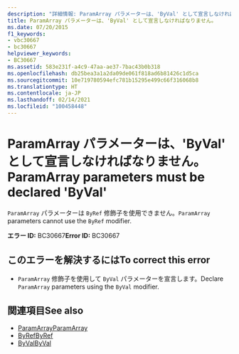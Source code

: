 ```yaml
---
description: "詳細情報: ParamArray パラメーターは、'ByVal' として宣言しなければなりません"
title: ParamArray パラメーターは、'ByVal' として宣言しなければなりません。
ms.date: 07/20/2015
f1_keywords:
- vbc30667
- bc30667
helpviewer_keywords:
- BC30667
ms.assetid: 583e231f-a4c9-47aa-ae37-7bac43b0b318
ms.openlocfilehash: db25bea3a1a2da09de061f818ad6b81426c1d5ca
ms.sourcegitcommit: 10e719780594efc781b15295e499c66f316068b8
ms.translationtype: HT
ms.contentlocale: ja-JP
ms.lasthandoff: 02/14/2021
ms.locfileid: "100458448"
---
```

# <a name="paramarray-parameters-must-be-declared-byval"></a><span data-ttu-id="fe130-103">ParamArray パラメーターは、'ByVal' として宣言しなければなりません。</span><span class="sxs-lookup"><span data-stu-id="fe130-103">ParamArray parameters must be declared 'ByVal'</span></span>

<span data-ttu-id="fe130-104">`ParamArray` パラメーターは `ByRef` 修飾子を使用できません。</span><span class="sxs-lookup"><span data-stu-id="fe130-104">`ParamArray` parameters cannot use the `ByRef` modifier.</span></span>  
  
 <span data-ttu-id="fe130-105">**エラー ID:** BC30667</span><span class="sxs-lookup"><span data-stu-id="fe130-105">**Error ID:** BC30667</span></span>  
  
## <a name="to-correct-this-error"></a><span data-ttu-id="fe130-106">このエラーを解決するには</span><span class="sxs-lookup"><span data-stu-id="fe130-106">To correct this error</span></span>  
  
- <span data-ttu-id="fe130-107">`ParamArray` 修飾子を使用して `ByVal` パラメーターを宣言します。</span><span class="sxs-lookup"><span data-stu-id="fe130-107">Declare `ParamArray` parameters using the `ByVal` modifier.</span></span>  
  
## <a name="see-also"></a><span data-ttu-id="fe130-108">関連項目</span><span class="sxs-lookup"><span data-stu-id="fe130-108">See also</span></span>

- [<span data-ttu-id="fe130-109">ParamArray</span><span class="sxs-lookup"><span data-stu-id="fe130-109">ParamArray</span></span>](../language-reference/modifiers/paramarray.md)
- [<span data-ttu-id="fe130-110">ByRef</span><span class="sxs-lookup"><span data-stu-id="fe130-110">ByRef</span></span>](../language-reference/modifiers/byref.md)
- [<span data-ttu-id="fe130-111">ByVal</span><span class="sxs-lookup"><span data-stu-id="fe130-111">ByVal</span></span>](../language-reference/modifiers/byval.md)
